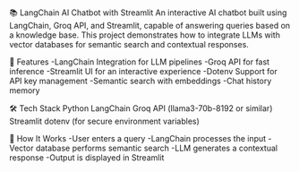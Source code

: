 📚 LangChain AI Chatbot with Streamlit An interactive AI chatbot built using LangChain, Groq API, and Streamlit, capable of answering queries based on a knowledge base.
This project demonstrates how to integrate LLMs with vector databases for semantic search and contextual responses.

🚀 Features -LangChain Integration for LLM pipelines
-Groq API for fast inference
-Streamlit UI for an interactive experience 
-Dotenv Support for API key management -Semantic search with embeddings
-Chat history memory

🛠️ Tech Stack 
Python
LangChain 
Groq API (llama3-70b-8192 or similar) Streamlit dotenv (for secure environment variables)

📜 How It Works
-User enters a query
-LangChain processes the input
-Vector database performs semantic search
-LLM generates a contextual response
-Output is displayed in Streamlit
